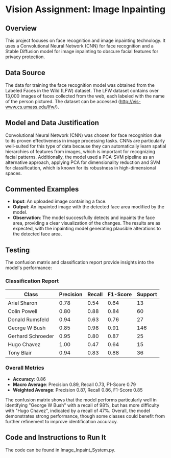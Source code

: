 # Vision Assignment: Image Inpainting

## Overview
This project focuses on face recognition and image inpainting technology. It uses a Convolutional Neural Network (CNN) for face recognition and a Stable Diffusion model for image inpainting to obscure facial features for privacy protection.


## Data Source
The data for training the face recognition model was obtained from the Labeled Faces in the Wild (LFW) dataset. The LFW dataset contains over 13,000 images of faces collected from the web, each labeled with the name of the person pictured. The dataset can be accessed (http://vis-www.cs.umass.edu/lfw/).

## Model and Data Justification
Convolutional Neural Network (CNN) was chosen for face recognition due to its proven effectiveness in image processing tasks. CNNs are particularly well-suited for this type of data because they can automatically learn spatial hierarchies of features from images, which is important for recognizing facial patterns. Additionally, the model used a PCA-SVM pipeline as an alternative approach, applying PCA for dimensionality reduction and SVM for classification, which is known for its robustness in high-dimensional spaces.

## Commented Examples
- **Input**: An uploaded image containing a face.
- **Output**: An inpainted image with the detected face area modified by the model.
- **Observation**: The model successfully detects and inpaints the face area, providing a clear visualization of the changes. The results are as expected, with the inpainting model generating plausible alterations to the detected face area.

## Testing
The confusion matrix and classification report provide insights into the model's performance:

### Classification Report

| Class             | Precision | Recall | F1-Score | Support |
|-------------------|-----------|--------|----------|---------|
| Ariel Sharon      | 0.78      | 0.54   | 0.64     | 13      |
| Colin Powell      | 0.80      | 0.88   | 0.84     | 60      |
| Donald Rumsfeld   | 0.94      | 0.63   | 0.76     | 27      |
| George W Bush     | 0.85      | 0.98   | 0.91     | 146     |
| Gerhard Schroeder | 0.95      | 0.80   | 0.87     | 25      |
| Hugo Chavez       | 1.00      | 0.47   | 0.64     | 15      |
| Tony Blair        | 0.94      | 0.83   | 0.88     | 36      |

### Overall Metrics

- **Accuracy**: 0.86
- **Macro Average**: Precision 0.89, Recall 0.73, F1-Score 0.79
- **Weighted Average**: Precision 0.87, Recall 0.86, F1-Score 0.85

The confusion matrix shows that the model performs particularly well in identifying "George W Bush" with a recall of 98%, but has more difficulty with "Hugo Chavez", indicated by a recall of 47%. Overall, the model demonstrates strong performance, though some classes could benefit from further refinement to improve identification accuracy.


## Code and Instructions to Run It
The code can be found in Image_Inpaint_System.py.


